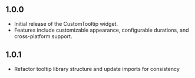 ## 1.0.0

* Initial release of the CustomTooltip widget.
* Features include customizable appearance, configurable durations, and cross-platform support.

## 1.0.1

* Refactor tooltip library structure and update imports for consistency